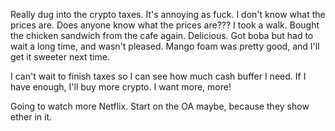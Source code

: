 Really dug into the crypto taxes. It's annoying as fuck. I don't know what the prices are. Does anyone know what the prices are??? I took a walk. Bought the chicken sandwich from the cafe again. Delicious. Got boba but had to wait a long time, and wasn't pleased. Mango foam was pretty good, and I'll get it sweeter next time.

I can't wait to finish taxes so I can see how much cash buffer I need. If I have enough, I'll buy more crypto. I want more, more!

Going to watch more Netflix. Start on the OA maybe, because they show ether in it.
